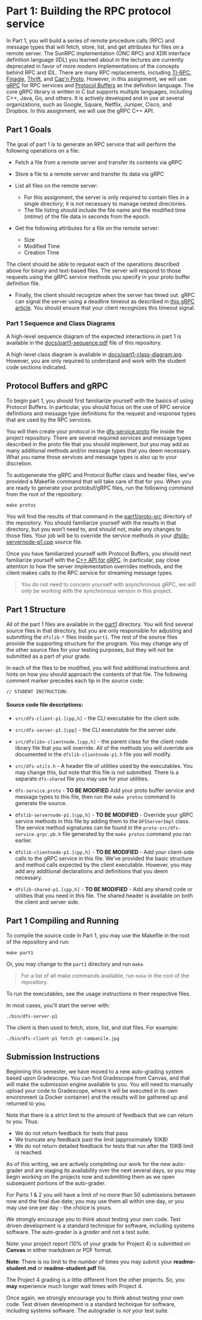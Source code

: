 # Part 1: Building the RPC protocol service

In Part 1, you will build a series of remote procedure calls (RPC) and message types that will fetch, store, list, and get attributes for files on a remote server. The SunRPC implementation (ONC RPC) and XDR interface definition language (IDL) you learned about in the lectures are currently deprecated in favor of more modern implementations of the concepts behind RPC and IDL.  There are many RPC replacements, including [TI-RPC](https://docs.oracle.com/cd/E19683-01/816-1435/rpcintro-46812/), [Finagle](https://twitter.github.io/finagle/), [Thrift](https://thrift.apache.org), and [Cap'n Proto](https://capnproto.org/). However, in this assignment, we will use [gRPC](https://grpc.io/) for RPC services and [Protocol Buffers](https://developers.google.com/protocol-buffers/) as the definition language. The core gRPC library is written in C but supports multiple languages, including C++, Java, Go, and others. It is actively developed and in use at several organizations, such as Google, Square, Netflix, Juniper, Cisco, and Dropbox. In this assignment, we will use the gRPC C++ API.

## Part 1 Goals

The goal of part 1 is to generate an RPC service that will perform the following operations on a file:

* Fetch a file from a remote server and transfer its contents via gRPC
* Store a file to a remote server and transfer its data via gRPC
* List all files on the remote server:

    * For this assignment, the server is only required to contain files in a single directory; it is not necessary to manage nested directories.
    * The file listing should include the file name and the modified time (_mtime_) of the file data in seconds from the epoch.

* Get the following attributes for a file on the remote server:

    *  Size
    *  Modified Time
    * Creation Time

The client should be able to request each of the operations described above for binary and text-based files. The server will respond to those requests using the gRPC service methods you specify in your proto buffer definition file.

* Finally, the client should recognize when the server has timed out. gRPC can signal the server using a deadline timeout as described in [this gRPC article](https://grpc.io/blog/deadlines/). You should ensure that your client recognizes this timeout signal.

### Part 1 Sequence and Class Diagrams

A high-level sequence diagram of the expected interactions in part 1 is available in the [docs/part1-sequence.pdf](part1-sequence.pdf) file of this repository.

A high-level class diagram is avaliable in [docs/part1-class-diagram.jpg](part1-class-diagram.jpg). However, you are only required to understand and work with the student code sections indicated.

## Protocol Buffers and gRPC

To begin part 1, you should first familiarize yourself with the basics of using Protocol Buffers. In particular, you should focus on the use of RPC service definitions and message type definitions for the request and response types that are used by the RPC services.

You will then create your protocol in the [dfs-service.proto](dfs-service.proto) file inside the project repository. There are several required services and message types described in the proto file that you should implement, but you may add as many additional methods and/or message types that you deem necessary. What you name those services and message types is also up to your discretion.

To autogenerate the gRPC and Protocol Buffer class and header files, we’ve provided a Makefile command that will take care of that for you. When you are ready to generate your protobuf/gRPC files, run the following command from the root of the repository:

```
make protos
```

You will find the results of that command in the [part1/proto-src](part1/proto-src) directory of the repository. You should familiarize yourself with the results in that directory, but you won’t need to, and should not, make any changes to those files. Your job will be to override the service methods in your [dfslib-servernode-p1.cpp](dfslib-servnode-p1.cpp) source file.

Once you have familiarized yourself with Protocol Buffers, you should next familiarize yourself with the [C++ API for gRPC](https://grpc.github.io/grpc/cpp/index.html). In particular, pay close attention to how the server implementation overrides methods, and the client makes calls to the RPC service for streaming message types.

> You do not need to concern yourself with asynchronous gRPC, we will only be working with the synchronous version in this project.

## Part 1 Structure

All of the part 1 files are available in the [part1](part1) directory. You will find several source files in that directory, but you are only responsible for adjusting and submitting the `dfslib-*` files inside `part1`.  The rest of the source files provide the supporting structure for the program. You may change any of the other source files for your testing purposes, but they will not be submitted as a part of your grade.

In each of the files to be modified, you will find additional instructions and hints on how you should approach the contents of that file. The following comment marker precedes each tip in the source code:

```
// STUDENT INSTRUCTION:
```

#### Source code file descriptions:

* `src/dfs-client-p1.[cpp,h]` - the CLI executable for the client side.

* `src/dfs-server-p1.[cpp]` - the CLI executable for the server side.

* `src/dfslibx-clientnode.[cpp,h]` - the parent class for the client node library file that you will override. All of the methods you will override are documented in the `dfslib-clientnode-p1.h` file you will modify.

* `src/dfs-utils.h` - A header file of utilities used by the executables. You may change this, but note that this file is not submitted. There is a separate `dfs-shared` file you may use for your utilities.

* `dfs-service.proto` - **TO BE MODIFIED** Add your proto buffer service and message types to this file, then run the `make protos` command to generate the source.

* `dfslib-servernode-p1.[cpp,h]` - **TO BE MODIFIED** - Override your gRPC service methods in this file by adding them to the `DFSServerImpl` class. The service method signatures can be found in the `proto-src/dfs-service.grpc.pb.h` file generated by the `make protos` command you ran earlier.

* `dfslib-clientnode-p1.[cpp,h]` - **TO BE MODIFIED** -  Add your client-side calls to the gRPC service in this file. We’ve provided the basic structure and method calls expected by the client executable. However, you may add any additional declarations and definitions that you deem necessary.

* `dfslib-shared-p1.[cpp,h]` - **TO BE MODIFIED** - Add any shared code or utilities that you need in this file. The shared header is available on both the client and server side.

## Part 1 Compiling and Running

To compile the source code in Part 1, you may use the Makefile in the root of the repository and run:

```
make part1
```

Or, you may change to the `part1` directory and run `make`.

> For a list of all make commands available, run `make` in the root of the repository.

To run the executables, see the usage instructions in their respective files.

In most cases, you'll start the server with:

```
./bin/dfs-server-p1
```

The client is then used to fetch, store, list, and stat files. For example:

```
./bin/dfs-client-p1 fetch gt-campanile.jpg
```

## Submission Instructions

Beginning this semester, we have moved to a new auto-grading system based upon Gradescope.  You can find Gradescope from Canvas, and that will make the submission engine available to you.  You will need to manually upload your code to Gradescope, where it will be executed in its own environment (a Docker container) and the results will be gathered up and returned to you.

Note that there is a strict limit to the amount of feedback that we can return to you.  Thus:

* We do not return feedback for tests that pass
* We truncate any feedback past the limit (approximately 10KB)
* We do not return detailed feedback for tests that run after the 10KB limit is reached.

As of this writing, we are actively completing our work for the new auto-grader and are staging its availability over the next several days, so you may begin working on the projects now and submitting them as we open subsequent portions of the auto-grader.

For Parts 1 & 2 you will have a limit of no more than 50 submissions between now and the final due date; you may use them all within one day, or you may use one per day - the choice is yours.

We strongly encourage you to think about testing your own code.  Test driven development is a standard technique for software, including systems software.  The auto-grader is a _grader_ and not a test suite.

Note: your project report (10% of your grade for Project 4) is submitted on **Canvas** in either markdown or PDF format.

**Note**: There is no limit to the number of times you may submit your **readme-student.md** or **readme-student.pdf** file.

The Project 4 grading is a little different from the other projects.  So, you **may** experience much longer wait times with Project 4.

Once again, we strongly encourage you to think about testing your own code.  Test driven development is a standard technique for software, including systems software.  The autograder is _not_ your test suite.
